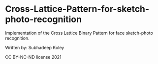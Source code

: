 # Cross-Lattice-Pattern-for-sketch-photo-recognition

Implementation of the Cross Lattice Binary Pattern for face sketch-photo recognition.

Written by: Subhadeep Koley

CC BY-NC-ND license 2021
